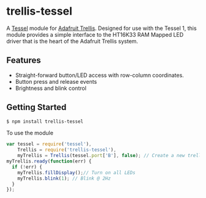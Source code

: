 # trellis-tessel
A [Tessel](https://tessel.io/) module for [Adafruit Trellis](http://www.adafruit.com/product/1616).
Designed for use with the Tessel 1, this module provides a simple interface to the HT16K33 RAM Mapped LED driver that is the heart of the Adafruit Trellis system.

## Features
* Straight-forward button/LED access with row-column coordinates.
* Button press and release events
* Brightness and blink control

## Getting Started
```sh
$ npm install trellis-tessel
```

To use the module
```javascript
var tessel = require('tessel'),
    Trellis = require('trellis-tessel'),
    myTrellis = Trellis(tessel.port['B'], false); // Create a new trellis object connected to portB with interrupts off
myTrellis.ready(function(err) {
  if (!err) {
    myTrellis.fillDisplay();// Turn on all LEDs
    myTrellis.blink(1); // Blink @ 2Hz
  }
});
```

